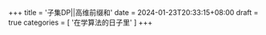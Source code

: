 +++
title = '子集DP||高维前缀和'
date = 2024-01-23T20:33:15+08:00
draft = true
categories = [
    '在学算法的日子里'
]
+++
